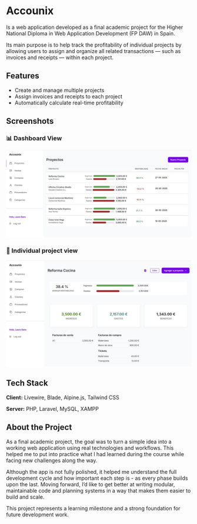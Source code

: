 
# Accounix

Is a web application developed as a final academic project for the Higher National Diploma in Web Application Development (FP DAW) in Spain.

Its main purpose is to help track the profitability of individual projects by allowing users to assign and organize all related transactions — such as invoices and receipts — within each project.



## Features

- Create and manage multiple projects
- Assign invoices and receipts to each project
- Automatically calculate real-time profitability



## Screenshots

### 📊 Dashboard View

![Dashboard](https://raw.githubusercontent.com/camilaprt/proyecto_rentabilidad/master/public/img/project-dashboard.jpg)

### 📝 Individual project view
![Individual_project](https://raw.githubusercontent.com/camilaprt/proyecto_rentabilidad/master/public/img/individual-project.jpg)
## Tech Stack

**Client:** Livewire, Blade, Alpine.js, Tailwind CSS

**Server:** PHP, Laravel, MySQL, XAMPP


##  About the Project

As a final academic project, the goal was to turn a simple idea into a working web application using real technologies and workflows. This helped me to put into practice what I had learned during the course while facing new challenges along the way.

Although the app is not fully polished, it helped me understand the full development cycle and how important each step is - as every phase builds upon the last. Moving forward, I’d like to get better at writing modular, maintainable code and planning systems in a way that makes them easier to build and scale.

This project represents a learning milestone and a strong foundation for future development work.
